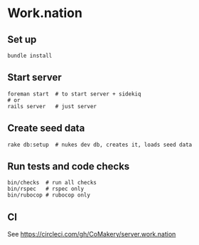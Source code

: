 # Work.nation

## Set up

    bundle install

## Start server

    foreman start  # to start server + sidekiq
    # or
    rails server   # just server

## Create seed data

    rake db:setup  # nukes dev db, creates it, loads seed data

## Run tests and code checks

    bin/checks  # run all checks
    bin/rspec   # rspec only
    bin/rubocop # rubocop only

## CI

See https://circleci.com/gh/CoMakery/server.work.nation
